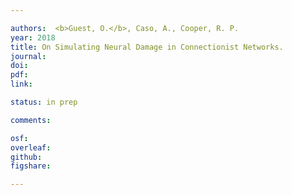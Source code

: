 ```yaml
---

authors:  <b>Guest, O.</b>, Caso, A., Cooper, R. P.
year: 2018
title: On Simulating Neural Damage in Connectionist Networks.
journal: 
doi: 
pdf: 
link: 

status: in prep

comments:

osf: 
overleaf: 
github: 
figshare: 

---
```

